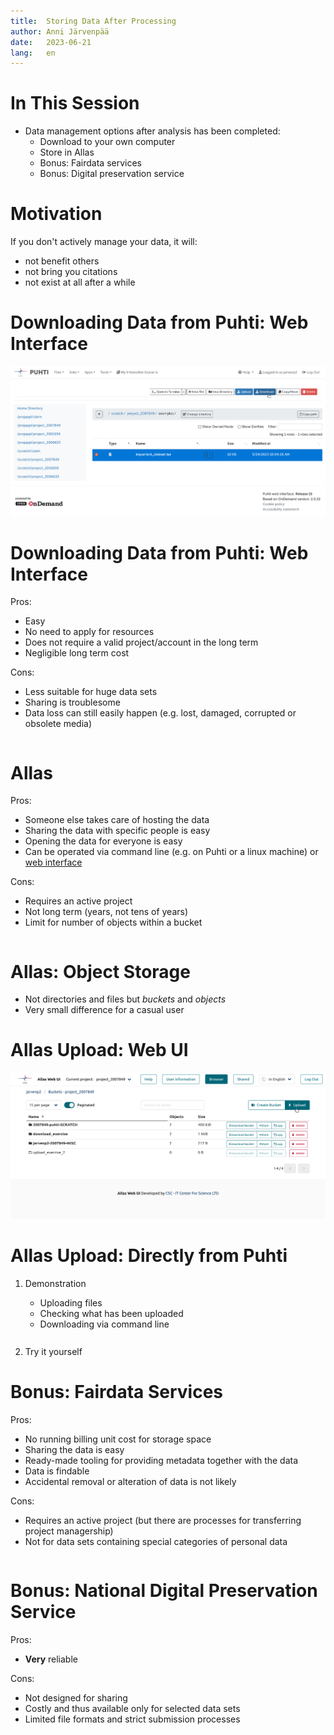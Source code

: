 ```yaml
---
title:  Storing Data After Processing
author: Anni Järvenpää
date:   2023-06-21
lang:   en
---
```



# In This Session

- Data management options after analysis has been completed:
  - Download to your own computer
  - Store in Allas
  - Bonus: Fairdata services
  - Bonus: Digital preservation service

# Motivation

If you don't actively manage your data, it will:

- not benefit others
- not bring you citations
- not exist at all after a while

# Downloading Data from Puhti: Web Interface

![](img/puhti_web_interface_download.png)

# Downloading Data from Puhti: Web Interface

<div class="column">
Pros:

- Easy
- No need to apply for resources
- Does not require a valid project/account in the long term
- Negligible long term cost
</div>
<div class="column">
Cons:

- Less suitable for huge data sets
- Sharing is troublesome
- Data loss can still easily happen (e.g. lost, damaged, corrupted or obsolete media)
</div>

# Allas
<div class="column">
Pros:

- Someone else takes care of hosting the data
- Sharing the data with specific people is easy
- Opening the data for everyone is easy
- Can be operated via command line (e.g. on Puhti or a linux machine) or [web interface](https://allas.csc.fi)
</div>
<div class="column">
Cons:

- Requires an active project
- Not long term (years, not tens of years)
- Limit for number of objects within a bucket
</div>

# Allas: Object Storage

- Not directories and files but _buckets_ and _objects_
- Very small difference for a casual user

# Allas Upload: Web UI

![](img/allas_web_ui_upload.png)

# Allas Upload: Directly from Puhti

<ol>
  <li style="margin-bottom:10px">Demonstration</li>
  <ul>
    <li>Uploading files</li>
    <li>Checking what has been uploaded</li>
    <li>Downloading via command line</li>
  </ul>
  <li style="margin-top:26.8px">Try it yourself</li>
</ol>


# Bonus: Fairdata Services
<div class="column">
Pros:

- No running billing unit cost for storage space
- Sharing the data is easy
- Ready-made tooling for providing metadata together with the data
- Data is findable
- Accidental removal or alteration of data is not likely
</div>
<div class="column">
Cons:

- Requires an active project (but there are processes for transferring project managership)
- Not for data sets containing special categories of personal data
</div>

# Bonus: National Digital Preservation Service

<div class="column">
Pros:

- **Very** reliable
</div>
<div class="column">
Cons:

- Not designed for sharing
- Costly and thus available only for selected data sets
- Limited file formats and strict submission processes
</div>

<!--
# License Categories

![Icon for PUB resources](img/pub.png){width=30%}
![Icon for ACA resources](img/aca.png){width=30%}
![Icon for RES resources](img/res.png){width=30%}

<img src="img/pub.png" style="display:inline-block;position:absolute;left:500px;top:-20px;height:220px;">

<div class="column" style="float:left">
- [lbr.csc.fi](https://lbr.csc.fi)
- Service in which you can apply for access to RES licensed resources
- Fields vary depending on the resource, at least purpose of use in all forms
</div>
<img src="img/lbr-fields.png" style="display:inline-block;position:absolute;max-width:none;max-height:none;height:1050px;top:10px">

-->
